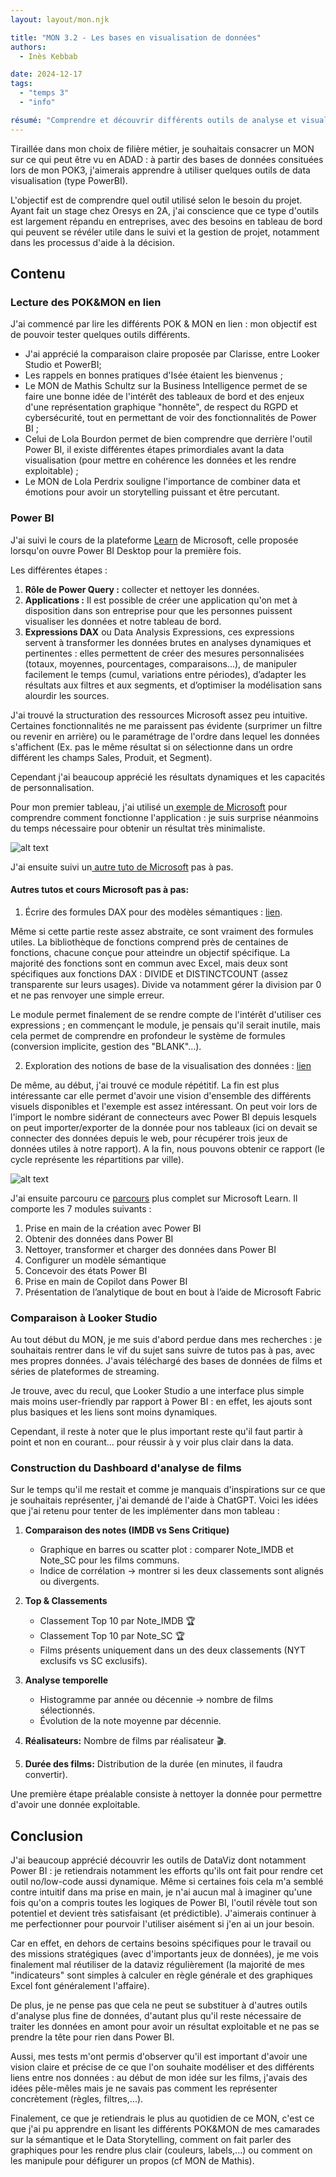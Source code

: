 ```yaml
---
layout: layout/mon.njk

title: "MON 3.2 - Les bases en visualisation de données"
authors:
  - Inès Kebbab

date: 2024-12-17
tags: 
  - "temps 3"
  - "info"

résumé: "Comprendre et découvrir différents outils de analyse et visualisation de données."
---
```


Tiraillée dans mon choix de filière métier, je souhaitais consacrer un MON sur ce qui peut être vu en ADAD : à partir des bases de données consituées lors de mon POK3, j'aimerais apprendre à utiliser quelques outils de data visualisation (type PowerBI).

L'objectif est de comprendre quel outil utilisé selon le besoin du projet. Ayant fait un stage chez Oresys en 2A, j'ai conscience que ce type d'outils est largement répandu en entreprises, avec des besoins en tableau de bord qui peuvent se révéler utile dans le suivi et la gestion de projet, notamment dans les processus d'aide à la décision.

## Contenu

### Lecture des POK&MON en lien
J'ai commencé par lire les différents POK & MON en lien : mon objectif est de pouvoir tester quelques outils différents.
- J'ai apprécié la comparaison claire proposée par Clarisse, entre Looker Studio et PowerBI;
- Les rappels en bonnes pratiques d'Isée étaient les bienvenus ;
- Le MON de Mathis Schultz sur la Business Intelligence permet de se faire une bonne idée de l'intérêt des tableaux de bord et des enjeux d'une représentation graphique "honnête", de respect du RGPD et cybersécurité, tout en permettant de voir des fonctionnalités de Power BI ;
- Celui de Lola Bourdon permet de bien comprendre que derrière l'outil Power BI, il existe différentes étapes primordiales avant la data visualisation (pour mettre en cohérence les données et les rendre exploitable) ;
- Le MON de Lola Perdrix souligne l'importance de combiner data et émotions pour avoir un storytelling puissant et être percutant.

### Power BI

J'ai suivi le cours de la plateforme [Learn](https://learn.microsoft.com/fr-fr/training/modules/get-started-with-power-bi/?WT.mc_id=powerbi_home_inproduct_introcard) de Microsoft, celle proposée lorsqu'on ouvre Power BI Desktop pour la première fois.

Les différentes étapes :
1. **Rôle de Power Query :** collecter et nettoyer les données.
2. **Applications :** Il est possible de créer une application qu'on met à disposition dans son entreprise pour que les personnes puissent visualiser les données et notre tableau de bord.
3. **Expressions DAX** ou Data Analysis Expressions, ces expressions servent à transformer les données brutes en analyses dynamiques et pertinentes : elles permettent de créer des mesures personnalisées (totaux, moyennes, pourcentages, comparaisons…), de manipuler facilement le temps (cumul, variations entre périodes), d’adapter les résultats aux filtres et aux segments, et d’optimiser la modélisation sans alourdir les sources.

J'ai trouvé la structuration des ressources Microsoft assez peu intuitive. Certaines fonctionnalités ne me paraissent pas évidente (surprimer un filtre ou revenir en arrière) ou le paramétrage de l'ordre dans lequel les données s'affichent (Ex. pas le même résultat si on sélectionne dans un ordre différent les champs Sales, Produit, et Segment).

Cependant j'ai beaucoup apprécié les résultats dynamiques et les capacités de personnalisation.

Pour mon premier tableau, j'ai utilisé un[ exemple de Microsoft](https://learn.microsoft.com/fr-fr/power-bi/create-reports/desktop-excel-stunning-report) pour comprendre comment fonctionne l'application : je suis surprise néanmoins du temps nécessaire pour obtenir un résultat très minimaliste.

![alt text](image.png)

J'ai ensuite suivi un[ autre tuto de Microsoft](https://learn.microsoft.com/fr-fr/power-bi/create-reports/desktop-dimensional-model-report?source=recommendations) pas à pas.

#### Autres tutos et cours Microsoft pas à pas:

1. Écrire des formules DAX pour des modèles sémantiques : [lien](https://learn.microsoft.com/fr-fr/training/modules/dax-power-bi-write-formulas/). 

Même si cette partie reste assez abstraite, ce sont vraiment des formules utiles. La bibliothèque de fonctions comprend près de centaines de fonctions, chacune conçue pour atteindre un objectif spécifique. La majorité des fonctions sont en commun avec Excel, mais deux sont spécifiques aux fonctions DAX : DIVIDE et DISTINCTCOUNT (assez transparente sur leurs usages). Divide va notamment gérer la division par 0 et ne pas renvoyer une simple erreur.

Le module permet finalement de se rendre compte de l'intérêt d'utiliser ces expressions ; en commençant le module, je pensais qu'il serait inutile, mais cela permet de comprendre en profondeur le système de formules (conversion implicite, gestion des "BLANK"...).

2.  Exploration des notions de base de la visualisation des données : [lien](https://learn.microsoft.com/fr-fr/training/modules/explore-fundamentals-data-visualization/)

De même, au début, j'ai trouvé ce module répétitif. La fin est plus intéressante car elle permet d'avoir une vision d'ensemble des différents visuels disponibles et l'exemple est assez intéressant. On peut voir lors de l'import le nombre sidérant de connecteurs avec Power BI depuis lesquels on peut importer/exporter de la donnée pour nos tableaux (ici on devait se connecter des données depuis le web, pour récupérer trois jeux de données utiles à notre rapport). A la fin, nous pouvons obtenir ce rapport (le cycle représente les répartitions par ville).

![alt text](image-1.png)

J'ai ensuite parcouru ce [parcours](https://learn.microsoft.com/fr-fr/training/paths/prepare-visualize-data-power-bi/) plus complet sur Microsoft Learn. Il comporte les 7 modules suivants :

1. Prise en main de la création avec Power BI
2. Obtenir des données dans Power BI 
3. Nettoyer, transformer et charger des données dans Power BI
4. Configurer un modèle sémantique
5. Concevoir des états Power BI
6. Prise en main de Copilot dans Power BI
7. Présentation de l’analytique de bout en bout à l’aide de Microsoft Fabric


### Comparaison à Looker Studio

Au tout début du MON, je me suis d'abord perdue dans mes recherches : je souhaitais rentrer dans le vif du sujet sans suivre de tutos pas à pas, avec mes propres données. J'avais téléchargé des bases de données de films et séries de plateformes de streaming.

Je trouve, avec du recul, que Looker Studio a une interface plus simple mais moins user-friendly par rapport à Power BI : en effet, les ajouts sont plus basiques et les liens sont moins dynamiques.

Cependant, il reste à noter que le plus important reste qu'il faut partir à point et non en courant... pour réussir à y voir plus clair dans la data.


### Construction du Dashboard d'analyse de films

Sur le temps qu'il me restait et comme je manquais d'inspirations sur ce que je souhaitais représenter, j'ai demandé de l'aide à ChatGPT. Voici les idées que j'ai retenu pour tenter de les implémenter dans mon tableau :

1. **Comparaison des notes (IMDB vs Sens Critique)**
   - Graphique en barres ou scatter plot : comparer Note_IMDB et Note_SC pour les films communs.
   - Indice de corrélation → montrer si les deux classements sont alignés ou divergents.

2. **Top & Classements**
   - Classement Top 10 par Note_IMDB 🏆
   - Classement Top 10 par Note_SC 🏆
   - Films présents uniquement dans un des deux classements (NYT exclusifs vs SC exclusifs).

3. **Analyse temporelle**
   - Histogramme par année ou décennie → nombre de films sélectionnés.
   - Évolution de la note moyenne par décennie.

4. **Réalisateurs:** Nombre de films par réalisateur 🎬.
5. **Durée des films:** Distribution de la durée (en minutes, il faudra convertir).

Une première étape préalable consiste à nettoyer la donnée pour permettre d'avoir une donnée exploitable.


## Conclusion

J'ai beaucoup apprécié découvrir les outils de DataViz dont notamment Power BI : je retiendrais notamment les efforts qu'ils ont fait pour rendre cet outil no/low-code aussi dynamique. Même si certaines fois cela m'a semblé contre intuitif dans ma prise en main, je n'ai aucun mal à imaginer qu'une fois qu'on a compris toutes les logiques de Power BI, l'outil révèle tout son potentiel et devient très satisfaisant (et prédictible). J'aimerais continuer à me perfectionner pour pourvoir l'utiliser aisément si j'en ai un jour besoin.

Car en effet, en dehors de certains besoins spécifiques pour le travail ou des missions stratégiques (avec d'importants jeux de données), je me vois finalement mal réutiliser de la dataviz régulièrement (la majorité de mes "indicateurs" sont simples à calculer en règle générale et des graphiques Excel font généralement l'affaire). 

De plus, je ne pense pas que cela ne peut se substituer à d'autres outils d'analyse plus fine de données, d'autant plus qu'il reste nécessaire de traiter les données en amont pour avoir un résultat exploitable et ne pas se prendre la tête pour rien dans Power BI.

Aussi, mes tests m'ont permis d'observer qu'il est important d'avoir une vision claire et précise de ce que l'on souhaite modéliser et des différents liens entre nos données : au début de mon idée sur les films, j'avais des idées pêle-mêles mais je ne savais pas comment les représenter concrètement (règles, filtres,...).

Finalement, ce que je retiendrais le plus au quotidien de ce MON, c'est ce que j'ai pu apprendre en lisant les différents POK&MON de mes camarades sur la sémantique et le Data Storytelling, comment on fait parler des graphiques pour les rendre plus clair (couleurs, labels,...) ou comment on les manipule pour défigurer un propos (cf MON de Mathis).